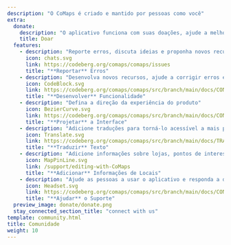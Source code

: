 ```yaml
---
description: "O CoMaps é criado e mantido por pessoas como você"
extra:
  donate:
    description: "O aplicativo funciona com suas doações, ajude a melhorá-lo"
    title: Doar
  features:
    - description: "Reporte erros, discuta ideias e proponha novos recursos"
      icon: chats.svg
      link: https://codeberg.org/comaps/comaps/issues
      title: "**Reportar** Erros"
    - description: "Desenvolva novos recursos, ajude a corrigir erros e revise o código"
      icon: CodeBlock.svg
      link: https://codeberg.org/comaps/comaps/src/branch/main/docs/CONTRIBUTING.md
      title: "**Desenvolver** Funcionalidade"
    - description: "Defina a direção da experiência do produto"
      icon: BezierCurve.svg
      link: https://codeberg.org/comaps/comaps/src/branch/main/docs/CONTRIBUTING.md
      title: "**Projetar** a Interface"
    - description: "Adicione traduções para torná-lo acessível a mais pessoas ao redor do mundo"
      icon: Translate.svg
      link: https://codeberg.org/comaps/comaps/src/branch/main/docs/TRANSLATIONS.md
      title: "**Traduzir** Texto"
    - description: "Adicione informações sobre lojas, pontos de interesse, trilhas e transporte público ao OpenStreetMap"
      icon: MapPinLine.svg
      link: /support/editing-with-CoMaps
      title: "**Adicionar** Informações de Locais"
    - description: "Ajude as pessoas a usar o aplicativo e responda a dúvidas"
      icon: Headset.svg
      link: https://codeberg.org/comaps/comaps/src/branch/main/docs/CONTRIBUTING.md
      title: "**Ajudar** o Suporte"
  preview_image: donate/donate.png
  stay_connected_section_title: "connect with us"
template: community.html
title: Comunidade
weight: 10
---
```

